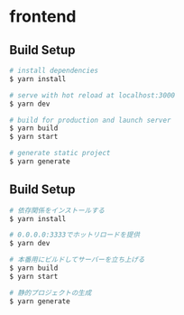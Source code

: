 # frontend

## Build Setup

```bash
# install dependencies
$ yarn install

# serve with hot reload at localhost:3000
$ yarn dev

# build for production and launch server
$ yarn build
$ yarn start

# generate static project
$ yarn generate
```

## Build Setup

```bash
# 依存関係をインストールする
$ yarn install

# 0.0.0.0:3333でホットリロードを提供
$ yarn dev

# 本番用にビルドしてサーバーを立ち上げる
$ yarn build
$ yarn start

# 静的プロジェクトの生成
$ yarn generate
```
